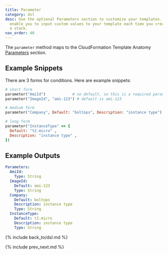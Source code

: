 ```yaml
---
title: Parameter
category: dsl
desc: Use the optional Parameters section to customize your templates. Parameters
  enable you to input custom values to your template each time you create or update
  a stack.
nav_order: 40
---
```


The `parameter` method maps to the CloudFormation Template Anatomy [Parameters](https://docs.aws.amazon.com/AWSCloudFormation/latest/UserGuide/parameters-section-structure.html) section.

## Example Snippets

There are 3 forms for conditions.  Here are example snippets:

```ruby
# short form
parameter("AmiId")            # no default, so this is a required parameter
parameter("ImageId", "ami-123") # default is ami-123

# medium form
parameter("Company", Default: "boltops", Description: "instance type")

# long form
parameter("InstanceType" => {
  Default: "t2.micro" ,
  Description: "instance type" ,
})
```

## Example Outputs

```yaml
Parameters:
  AmiId:
    Type: String
  ImageId:
    Default: ami-123
    Type: String
  Company:
    Default: boltops
    Description: instance type
    Type: String
  InstanceType:
    Default: t2.micro
    Description: instance type
    Type: String
```

{% include back_to/dsl.md %}

{% include prev_next.md %}
